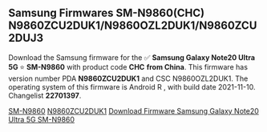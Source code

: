 <h2>Samsung Firmwares SM-N9860(CHC) N9860ZCU2DUK1/N9860OZL2DUK1/N9860ZCU2DUJ3</h2>
Download the Samsung firmware for the ✅ <strong>Samsung Galaxy Note20 Ultra 5G </strong> ⭐ <strong>SM-N9860</strong> with product code <strong>CHC</strong> <strong> from China</strong>. This firmware has version number PDA <strong>N9860ZCU2DUK1</strong> and CSC N9860OZL2DUK1. The operating system of this firmware is Android R , with build date 2021-11-10. Changelist <strong>22701397</strong>.


[SM-N9860](https://samfirm.shop/samsung/model/SM-N9860)
[N9860ZCU2DUK1](https://samfirm.shop/samsung/pda/N9860ZCU2DUK1)
[Download Firmware Samsung Galaxy Note20 Ultra 5G SM-N9860](https://samfirm.shop/samsung/firmware/473551)
